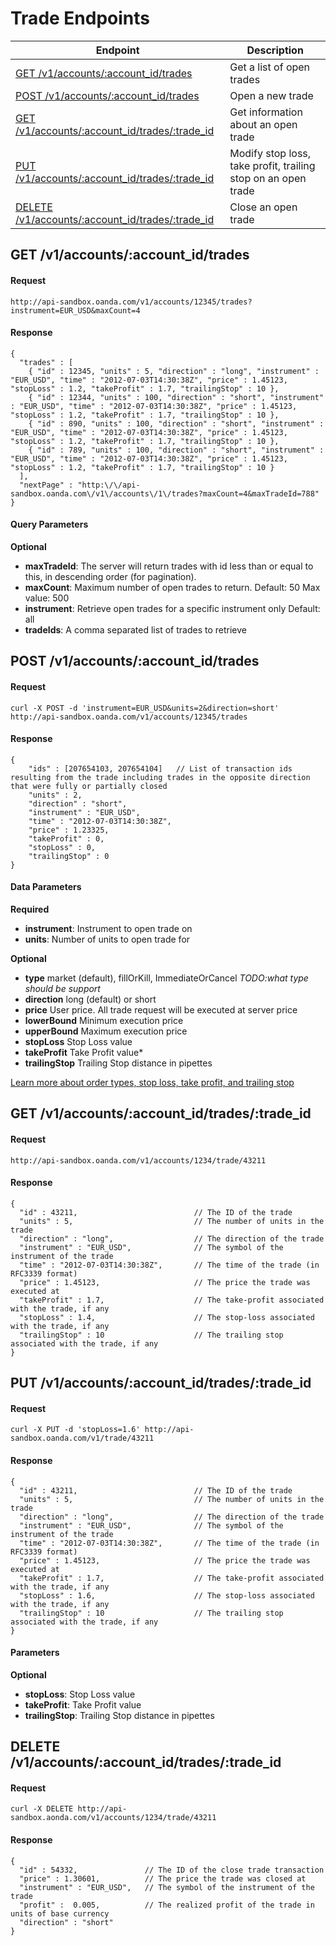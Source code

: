 # Trade Endpoints

| Endpoint | Description |
| ---- | ---- |
| [GET /v1/accounts/:account_id/trades](https://github.com/oanda/apidocs/blob/master/sections/trades.md#get-v1accountsaccount_idtrades) | Get a list of open trades |
| [POST /v1/accounts/:account_id/trades](https://github.com/oanda/apidocs/blob/master/sections/trades.md#post-v1accountsaccount_idtrades) | Open a new trade |
| [GET /v1/accounts/:account_id/trades/:trade_id](https://github.com/oanda/apidocs/blob/master/sections/trades.md#get-v1accountsaccount_idtradestrade_id) | Get information about an open trade |
| [PUT /v1/accounts/:account_id/trades/:trade_id](https://github.com/oanda/apidocs/blob/master/sections/trades.md#put-v1accountsaccount_idtradestrade_id) | Modify stop loss, take profit, trailing stop on an open trade |
| [DELETE /v1/accounts/:account_id/trades/:trade_id](https://github.com/oanda/apidocs/blob/master/sections/trades.md#delete-v1accountsaccount_idtradestrade_id) | Close an open trade |


## GET /v1/accounts/:account_id/trades

#### Request
    http://api-sandbox.oanda.com/v1/accounts/12345/trades?instrument=EUR_USD&maxCount=4

#### Response
    {
      "trades" : [
        { "id" : 12345, "units" : 5, "direction" : "long", "instrument" : "EUR_USD", "time" : "2012-07-03T14:30:38Z", "price" : 1.45123, "stopLoss" : 1.2, "takeProfit" : 1.7, "trailingStop" : 10 },
        { "id" : 12344, "units" : 100, "direction" : "short", "instrument" : "EUR_USD", "time" : "2012-07-03T14:30:38Z", "price" : 1.45123, "stopLoss" : 1.2, "takeProfit" : 1.7, "trailingStop" : 10 },
        { "id" : 890, "units" : 100, "direction" : "short", "instrument" : "EUR_USD", "time" : "2012-07-03T14:30:38Z", "price" : 1.45123, "stopLoss" : 1.2, "takeProfit" : 1.7, "trailingStop" : 10 },
        { "id" : 789, "units" : 100, "direction" : "short", "instrument" : "EUR_USD", "time" : "2012-07-03T14:30:38Z", "price" : 1.45123, "stopLoss" : 1.2, "takeProfit" : 1.7, "trailingStop" : 10 }    
      ],
      "nextPage" : "http:\/\/api-sandbox.oanda.com\/v1\/accounts\/1\/trades?maxCount=4&maxTradeId=788"
    }

#### Query Parameters

**Optional**

* **maxTradeId**:  The server will return trades with id less than or equal to this, in descending order (for pagination).
* **maxCount**: Maximum number of open trades to return. Default: 50 Max value: 500
* **instrument**: Retrieve open trades for a specific instrument only Default: all
* **tradeIds**: A comma separated list of trades to retrieve

## POST /v1/accounts/:account_id/trades
#### Request
    curl -X POST -d 'instrument=EUR_USD&units=2&direction=short' http://api-sandbox.oanda.com/v1/accounts/12345/trades

#### Response
    {
        "ids" : [207654103, 207654104]   // List of transaction ids resulting from the trade including trades in the opposite direction that were fully or partially closed
        "units" : 2,
        "direction" : "short",
        "instrument" : "EUR_USD",
        "time" : "2012-07-03T14:30:38Z",
        "price" : 1.23325,
        "takeProfit" : 0,
        "stopLoss" : 0,
        "trailingStop" : 0
    }

#### Data Parameters
**Required**

* **instrument**: Instrument to open trade on
* **units**: Number of units to open trade for

**Optional**

* **type** market (default), fillOrKill, ImmediateOrCancel *TODO:what type should be support* 
* **direction** long (default) or short
* **price** User price. All trade request will be executed at server price
* **lowerBound** Minimum execution price
* **upperBound** Maximum execution price
* **stopLoss** Stop Loss value
* **takeProfit** Take Profit value* 
* **trailingStop** Trailing Stop distance in pipettes

[Learn more about order types, stop loss, take profit, and trailing stop](http://fxtrade.oanda.com/learn/intro-to-currency-trading/first-trade/orders)


## GET /v1/accounts/:account_id/trades/:trade_id

#### Request
    http://api-sandbox.oanda.com/v1/accounts/1234/trade/43211

#### Response
    {
      "id" : 43211,                          // The ID of the trade
      "units" : 5,                           // The number of units in the trade
      "direction" : "long",                  // The direction of the trade
      "instrument" : "EUR_USD",              // The symbol of the instrument of the trade
      "time" : "2012-07-03T14:30:38Z",       // The time of the trade (in RFC3339 format)
      "price" : 1.45123,                     // The price the trade was executed at
      "takeProfit" : 1.7,                    // The take-profit associated with the trade, if any
      "stopLoss" : 1.4,                      // The stop-loss associated with the trade, if any
      "trailingStop" : 10                    // The trailing stop associated with the trade, if any
    }



## PUT /v1/accounts/:account_id/trades/:trade_id

#### Request
    curl -X PUT -d 'stopLoss=1.6' http://api-sandbox.oanda.com/v1/trade/43211

#### Response
    {
      "id" : 43211,                          // The ID of the trade
      "units" : 5,                           // The number of units in the trade
      "direction" : "long",                  // The direction of the trade
      "instrument" : "EUR_USD",              // The symbol of the instrument of the trade
      "time" : "2012-07-03T14:30:38Z",       // The time of the trade (in RFC3339 format)
      "price" : 1.45123,                     // The price the trade was executed at
      "takeProfit" : 1.7,                    // The take-profit associated with the trade, if any
      "stopLoss" : 1.6,                      // The stop-loss associated with the trade, if any
      "trailingStop" : 10                    // The trailing stop associated with the trade, if any
    }

#### Parameters
**Optional**

* __stopLoss__: Stop Loss value
* __takeProfit__: Take Profit value
* __trailingStop__: Trailing Stop distance in pipettes



## DELETE /v1/accounts/:account_id/trades/:trade_id

#### Request
    curl -X DELETE http://api-sandbox.aonda.com/v1/accounts/1234/trade/43211

#### Response
    {
      "id" : 54332,               // The ID of the close trade transaction
      "price" : 1.30601,          // The price the trade was closed at
      "instrument" : "EUR_USD",   // The symbol of the instrument of the trade
      "profit" :  0.005,          // The realized profit of the trade in units of base currency
      "direction" : "short"
    }

